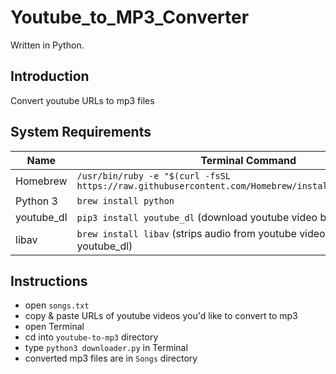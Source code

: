 # Youtube_to_MP3_Converter

Written in Python.

## Introduction
Convert youtube URLs to mp3 files

## System Requirements
Name       | Terminal Command
---        | ---
Homebrew   | `/usr/bin/ruby -e "$(curl -fsSL https://raw.githubusercontent.com/Homebrew/install/master/install)"`
Python 3   | `brew install python`
youtube_dl | `pip3 install youtube_dl` (download youtube video by URL)
libav      | `brew install libav` (strips audio from youtube videos) (used by youtube_dl)

## Instructions
- open `songs.txt`
- copy & paste URLs of youtube videos you'd like to convert to mp3
- open Terminal
- cd into `youtube-to-mp3` directory
- type `python3 downloader.py` in Terminal
- converted mp3 files are in `Songs` directory
